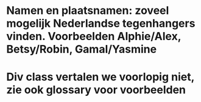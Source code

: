 # Namen en plaatsnamen: zoveel mogelijk Nederlandse tegenhangers vinden. Voorbeelden Alphie/Alex, Betsy/Robin, Gamal/Yasmine

# Div class vertalen we voorlopig niet, zie ook glossary voor voorbeelden
